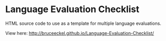 # Language Evaluation Checklist
HTML source code to use as a template for multiple language evaluations.

View here: http://bruceeckel.github.io/Language-Evaluation-Checklist/
